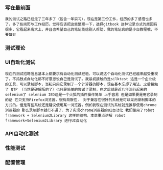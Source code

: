 ### 写在最前面

    我的测试之路已经走了三年多了（包含一年实习），现在是第三份工作，经历的多了感悟也多了，多了些阅历与工作经历，觉得应该把这些整理一下，选择gitbook 这种记录方式的原因有很多，它看起来高大上，并且也希望自己的笔记能给别人帮助，我的笔记真的是小白教程哦，不要嫌弃

### 测试理论



### UI自动化测试

    现在的测试招聘信息基本上都要求有自动化测试经验，可以说这个自动化测试已经越来越受重视了。不捣鼓点自动化都不好意思说自己是测试了。我最初接触的是silktest 这是一个企业级的工具，可以录制脚本，当初只用它录制了一个计算器的脚本，现在基本忘却了用法，之后接触了 QTP （当然是破解版的了）也只是简单的尝试了录制，在之后就是近几年流行起来的selenium了 selenium IED这是一个火狐的插件操作简单 上手容易 但是如果要是用它录制的话 它只支持Firefox浏览器，很有局限性， 对于兼容性很好的系统是可以采用录制脚本的方式的。但是有些系统还是建议使用某一浏览器，例如我现在测试的系统就是推荐使用chrome浏览器的 那么录制脚本就行不通了，为了实现chrome浏览器的UI自动化 我们使用了robot framework + Selenium2Library 这样的结构，本章重点讲解 robot framework+Selenium2Library 进行UI自动化

### API自动化测试

### 性能测试

### 配置管理

